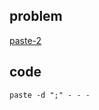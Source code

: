 ## problem
[paste-2](https://www.hackerrank.com/challenges/paste-2/problem)

## code
```shell
paste -d ";" - - -
```